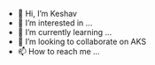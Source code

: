 - 👋 Hi, I’m Keshav
- 👀 I’m interested in ...
- 🌱 I’m currently learning ...
- 💞️ I’m looking to collaborate on AKS
- 📫 How to reach me ...

<!---
keshavprasad123/keshavprasad123 is a ✨ special ✨ repository because its `README.md` (this file) appears on your GitHub profile.
You can click the Preview link to take a look at your changes.
--->
